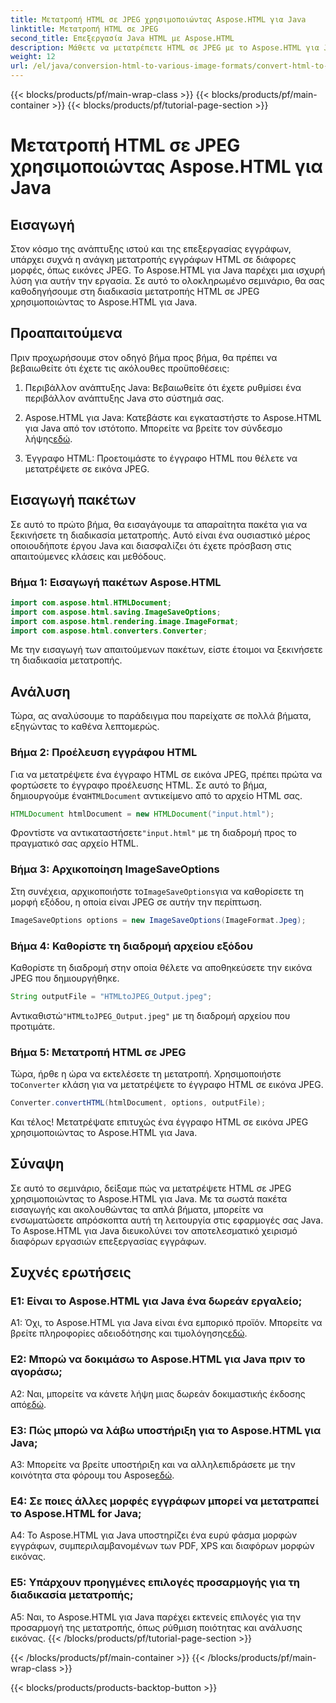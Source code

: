```yaml
---
title: Μετατροπή HTML σε JPEG χρησιμοποιώντας Aspose.HTML για Java
linktitle: Μετατροπή HTML σε JPEG
second_title: Επεξεργασία Java HTML με Aspose.HTML
description: Μάθετε να μετατρέπετε HTML σε JPEG με το Aspose.HTML για Java. Οδηγός βήμα προς βήμα για απρόσκοπτη επεξεργασία εγγράφων.
weight: 12
url: /el/java/conversion-html-to-various-image-formats/convert-html-to-jpeg/
---
```


{{< blocks/products/pf/main-wrap-class >}}
{{< blocks/products/pf/main-container >}}
{{< blocks/products/pf/tutorial-page-section >}}

# Μετατροπή HTML σε JPEG χρησιμοποιώντας Aspose.HTML για Java

## Εισαγωγή

Στον κόσμο της ανάπτυξης ιστού και της επεξεργασίας εγγράφων, υπάρχει συχνά η ανάγκη μετατροπής εγγράφων HTML σε διάφορες μορφές, όπως εικόνες JPEG. Το Aspose.HTML για Java παρέχει μια ισχυρή λύση για αυτήν την εργασία. Σε αυτό το ολοκληρωμένο σεμινάριο, θα σας καθοδηγήσουμε στη διαδικασία μετατροπής HTML σε JPEG χρησιμοποιώντας το Aspose.HTML για Java. 

## Προαπαιτούμενα

Πριν προχωρήσουμε στον οδηγό βήμα προς βήμα, θα πρέπει να βεβαιωθείτε ότι έχετε τις ακόλουθες προϋποθέσεις:

1. Περιβάλλον ανάπτυξης Java: Βεβαιωθείτε ότι έχετε ρυθμίσει ένα περιβάλλον ανάπτυξης Java στο σύστημά σας.

2.  Aspose.HTML για Java: Κατεβάστε και εγκαταστήστε το Aspose.HTML για Java από τον ιστότοπο. Μπορείτε να βρείτε τον σύνδεσμο λήψης[εδώ](https://releases.aspose.com/html/java/).

3. Έγγραφο HTML: Προετοιμάστε το έγγραφο HTML που θέλετε να μετατρέψετε σε εικόνα JPEG.

## Εισαγωγή πακέτων

Σε αυτό το πρώτο βήμα, θα εισαγάγουμε τα απαραίτητα πακέτα για να ξεκινήσετε τη διαδικασία μετατροπής. Αυτό είναι ένα ουσιαστικό μέρος οποιουδήποτε έργου Java και διασφαλίζει ότι έχετε πρόσβαση στις απαιτούμενες κλάσεις και μεθόδους.

### Βήμα 1: Εισαγωγή πακέτων Aspose.HTML

```java
import com.aspose.html.HTMLDocument;
import com.aspose.html.saving.ImageSaveOptions;
import com.aspose.html.rendering.image.ImageFormat;
import com.aspose.html.converters.Converter;
```

Με την εισαγωγή των απαιτούμενων πακέτων, είστε έτοιμοι να ξεκινήσετε τη διαδικασία μετατροπής.

## Ανάλυση

Τώρα, ας αναλύσουμε το παράδειγμα που παρείχατε σε πολλά βήματα, εξηγώντας το καθένα λεπτομερώς.

### Βήμα 2: Προέλευση εγγράφου HTML

 Για να μετατρέψετε ένα έγγραφο HTML σε εικόνα JPEG, πρέπει πρώτα να φορτώσετε το έγγραφο προέλευσης HTML. Σε αυτό το βήμα, δημιουργούμε ένα`HTMLDocument` αντικείμενο από το αρχείο HTML σας.

```java
HTMLDocument htmlDocument = new HTMLDocument("input.html");
```

 Φροντίστε να αντικαταστήσετε`"input.html"` με τη διαδρομή προς το πραγματικό σας αρχείο HTML.

### Βήμα 3: Αρχικοποίηση ImageSaveOptions

 Στη συνέχεια, αρχικοποιήστε το`ImageSaveOptions`για να καθορίσετε τη μορφή εξόδου, η οποία είναι JPEG σε αυτήν την περίπτωση.

```java
ImageSaveOptions options = new ImageSaveOptions(ImageFormat.Jpeg);
```

### Βήμα 4: Καθορίστε τη διαδρομή αρχείου εξόδου

Καθορίστε τη διαδρομή στην οποία θέλετε να αποθηκεύσετε την εικόνα JPEG που δημιουργήθηκε.

```java
String outputFile = "HTMLtoJPEG_Output.jpeg";
```

 Αντικαθιστώ`"HTMLtoJPEG_Output.jpeg"` με τη διαδρομή αρχείου που προτιμάτε.

### Βήμα 5: Μετατροπή HTML σε JPEG

 Τώρα, ήρθε η ώρα να εκτελέσετε τη μετατροπή. Χρησιμοποιήστε το`Converter` κλάση για να μετατρέψετε το έγγραφο HTML σε εικόνα JPEG.

```java
Converter.convertHTML(htmlDocument, options, outputFile);
```

Και τέλος! Μετατρέψατε επιτυχώς ένα έγγραφο HTML σε εικόνα JPEG χρησιμοποιώντας το Aspose.HTML για Java.

## Σύναψη

Σε αυτό το σεμινάριο, δείξαμε πώς να μετατρέψετε HTML σε JPEG χρησιμοποιώντας το Aspose.HTML για Java. Με τα σωστά πακέτα εισαγωγής και ακολουθώντας τα απλά βήματα, μπορείτε να ενσωματώσετε απρόσκοπτα αυτή τη λειτουργία στις εφαρμογές σας Java. Το Aspose.HTML για Java διευκολύνει τον αποτελεσματικό χειρισμό διαφόρων εργασιών επεξεργασίας εγγράφων.

## Συχνές ερωτήσεις

### Ε1: Είναι το Aspose.HTML για Java ένα δωρεάν εργαλείο;

 A1: Όχι, το Aspose.HTML για Java είναι ένα εμπορικό προϊόν. Μπορείτε να βρείτε πληροφορίες αδειοδότησης και τιμολόγησης[εδώ](https://purchase.aspose.com/buy).

### Ε2: Μπορώ να δοκιμάσω το Aspose.HTML για Java πριν το αγοράσω;

 A2: Ναι, μπορείτε να κάνετε λήψη μιας δωρεάν δοκιμαστικής έκδοσης από[εδώ](https://releases.aspose.com/html/java).

### Ε3: Πώς μπορώ να λάβω υποστήριξη για το Aspose.HTML για Java;

A3: Μπορείτε να βρείτε υποστήριξη και να αλληλεπιδράσετε με την κοινότητα στα φόρουμ του Aspose[εδώ](https://forum.aspose.com/).

### Ε4: Σε ποιες άλλες μορφές εγγράφων μπορεί να μετατραπεί το Aspose.HTML for Java;

A4: Το Aspose.HTML για Java υποστηρίζει ένα ευρύ φάσμα μορφών εγγράφων, συμπεριλαμβανομένων των PDF, XPS και διαφόρων μορφών εικόνας.

### Ε5: Υπάρχουν προηγμένες επιλογές προσαρμογής για τη διαδικασία μετατροπής;

A5: Ναι, το Aspose.HTML για Java παρέχει εκτενείς επιλογές για την προσαρμογή της μετατροπής, όπως ρύθμιση ποιότητας και ανάλυσης εικόνας.
{{< /blocks/products/pf/tutorial-page-section >}}

{{< /blocks/products/pf/main-container >}}
{{< /blocks/products/pf/main-wrap-class >}}

{{< blocks/products/products-backtop-button >}}
